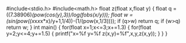 #include<stdio.h>
#include<math.h>
float z(float x,float y)
{
    float q = ((7.38906)*(pow(cos(y),3))/log(fobs(x/y)));
    float w =(sin(pow((x*x*x*x*x)/y+1,1/4))-(1/(pow(x,1/3))));
    if (q>w) return q;
    if (w>q) return w;
}
int main()
{
    for(float x=1;x<=3;x+=1.3)
{
    for(float y=2;y<=4;y+=1.5)
{
    printf("x=%f y=%f z(x,y)=%f",x,y,z(x,y));
}
}
}
